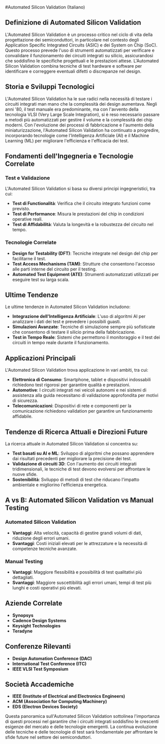 #Automated Silicon Validation (Italiano)

## Definizione di Automated Silicon Validation

L'Automated Silicon Validation è un processo critico nel ciclo di vita della progettazione dei semiconduttori, in particolare nel contesto degli Application Specific Integrated Circuits (ASIC) e dei System on Chip (SoC). Questo processo prevede l'uso di strumenti automatizzati per verificare e convalidare il funzionamento dei circuiti integrati su silicio, assicurandosi che soddisfino le specifiche progettuali e le prestazioni attese. L'Automated Silicon Validation combina tecniche di test hardware e software per identificare e correggere eventuali difetti o discrepanze nel design.

## Storia e Sviluppi Tecnologici

L'Automated Silicon Validation ha le sue radici nella necessità di testare i circuiti integrati man mano che la complessità dei design aumentava. Negli anni '80, il test manuale era predominante, ma con l'avvento della tecnologia VLSI (Very Large Scale Integration), si è reso necessario passare a metodi più automatizzati per gestire il volume e la complessità dei chip moderni. Con l'evoluzione dei processi di fabbricazione e l'aumento della miniaturizzazione, l'Automated Silicon Validation ha continuato a progredire, incorporando tecnologie come l'Intelligenza Artificiale (AI) e il Machine Learning (ML) per migliorare l'efficienza e l'efficacia dei test.

## Fondamenti dell'Ingegneria e Tecnologie Correlate

### Test e Validazione

L'Automated Silicon Validation si basa su diversi principi ingegneristici, tra cui:

- **Test di Functionalità**: Verifica che il circuito integrato funzioni come previsto.
- **Test di Performance**: Misura le prestazioni del chip in condizioni operative reali.
- **Test di Affidabilità**: Valuta la longevità e la robustezza del circuito nel tempo.

### Tecnologie Correlate

- **Design for Testability (DFT)**: Tecniche integrate nel design del chip per facilitarne il test.
- **Test Access Mechanisms (TAM)**: Strutture che consentono l'accesso alle parti interne del circuito per il testing.
- **Automated Test Equipment (ATE)**: Strumenti automatizzati utilizzati per eseguire test su larga scala.

## Ultime Tendenze

Le ultime tendenze in Automated Silicon Validation includono:

- **Integrazione dell'Intelligenza Artificiale**: L'uso di algoritmi AI per analizzare i dati dei test e prevedere i possibili guasti.
- **Simulazioni Avanzate**: Tecniche di simulazione sempre più sofisticate che consentono di testare il silicio prima della fabbricazione.
- **Test in Tempo Reale**: Sistemi che permettono il monitoraggio e il test dei circuiti in tempo reale durante il funzionamento.

## Applicazioni Principali

L'Automated Silicon Validation trova applicazione in vari ambiti, tra cui:

- **Elettronica di Consumo**: Smartphone, tablet e dispositivi indossabili richiedono test rigorosi per garantire qualità e prestazioni.
- **Automotive**: I circuiti integrati nei veicoli autonomi e nei sistemi di assistenza alla guida necessitano di validazione approfondita per motivi di sicurezza.
- **Telecomunicazioni**: Dispositivi di rete e componenti per la comunicazione richiedono validation per garantire un funzionamento affidabile.

## Tendenze di Ricerca Attuali e Direzioni Future

La ricerca attuale in Automated Silicon Validation si concentra su:

- **Test basati su AI e ML**: Sviluppo di algoritmi che possano apprendere dai risultati precedenti per migliorare la precisione dei test.
- **Validazione di circuiti 3D**: Con l'aumento dei circuiti integrati tridimensionali, le tecniche di test devono evolversi per affrontare le nuove sfide.
- **Sostenibilità**: Sviluppo di metodi di test che riducano l'impatto ambientale e migliorino l'efficienza energetica.

## A vs B: Automated Silicon Validation vs Manual Testing

### Automated Silicon Validation

- **Vantaggi**: Alta velocità, capacità di gestire grandi volumi di dati, riduzione degli errori umani.
- **Svantaggi**: Costi iniziali elevati per le attrezzature e la necessità di competenze tecniche avanzate.

### Manual Testing

- **Vantaggi**: Maggiore flessibilità e possibilità di test qualitativi più dettagliati.
- **Svantaggi**: Maggiore suscettibilità agli errori umani, tempi di test più lunghi e costi operativi più elevati.

## Aziende Correlate

- **Synopsys**
- **Cadence Design Systems**
- **Keysight Technologies**
- **Teradyne**

## Conferenze Rilevanti

- **Design Automation Conference (DAC)**
- **International Test Conference (ITC)**
- **IEEE VLSI Test Symposium**

## Società Accademiche

- **IEEE (Institute of Electrical and Electronics Engineers)**
- **ACM (Association for Computing Machinery)**
- **EDS (Electron Devices Society)**

Questa panoramica sull'Automated Silicon Validation sottolinea l'importanza di questi processi nel garantire che i circuiti integrati soddisfino le crescenti esigenze del mercato e delle tecnologie emergenti. La continua evoluzione delle tecniche e delle tecnologie di test sarà fondamentale per affrontare le sfide future nel settore dei semiconduttori.